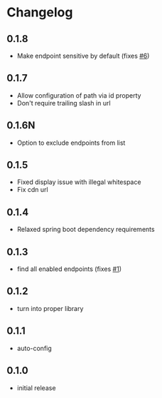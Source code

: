 # Changelog

## 0.1.8
- Make endpoint sensitive by default (fixes [#6](https://github.com/lukashinsch/spring-boot-actuator-endpoint-list/issues/6))

## 0.1.7
- Allow configuration of path via id property
- Don't require trailing slash in url

## 0.1.6N
- Option to exclude endpoints from list

## 0.1.5
- Fixed display issue with illegal whitespace
- Fix cdn url

## 0.1.4
- Relaxed spring boot dependency requirements

## 0.1.3
- find all enabled endpoints (fixes [#1](https://github.com/lukashinsch/spring-boot-actuator-endpoint-list/issues/1))

## 0.1.2
- turn into proper library

## 0.1.1
- auto-config

## 0.1.0
- initial release